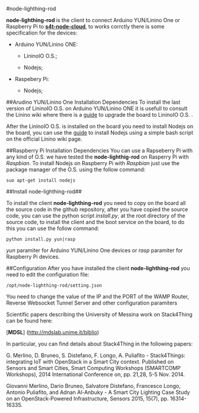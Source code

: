 #node-lighthing-rod

**node-lighthing-rod** is the client to connect Arduino YUN/Linino One or Raspberry Pi to [**s4t-node-cloud**](https://github.com/MDSLab/s4t-node-cloud), to works corrctly there is some specification for the devices:

* Arduino YUN/Linino ONE:

	* LininoIO O.S.;

	* Nodejs;

* Raspebery Pi:
	
	* Nodejs;

##Arudino YUN/Linino One Installation Dependencies
To install the last version of LininoIO O.S. on Arduino YUN/Linino ONE it is usefull to consult the Linino wiki where there is a [guide](http://wiki.linino.org/doku.php?id=wiki:upgradetolininoio) to upgrade the board to LininoIO O.S. . 

After the LininoIO O.S. is installed on the board you need to install Nodejs on the board, you can use the [guide](http://wiki.linino.org/doku.php?id=wiki:nodejscript) to install Nodejs using a simple bash script on the official Linino wiki page. 

##Raspberry Pi Installation Dependencies
You can use a Rapseberry Pi with any kind of O.S. we have tested the **node-lighthig-rod** on Rasperry Pi with *Raspbian*. To install Nodejs on Raspberry Pi with *Raspbian* just use the package manager of the O.S. using the follow command:

```
suo apt-get install nodejs
```

##Install node-lighthing-rod##

To install the client **node-lighthing-rod** you need to copy on the board all the source code in the github repository, after you have copied the source code, you can use the python script *install.py*, at the root directory of the source code, to install the client and the boot service on the board, to do this you can use the follow command:

```
python install.py yun|rasp
```

*yun* paramiter for Arduino YUN/Linino One devices or *rasp* paramiter for Raspberry Pi devices.

##Configuration
After you have installed the client **node-lighthing-rod** you need to edit the configuration file:
```
/opt/node-lighthing-rod/setting.json
```
You need to change the value of the IP and the PORT of the WAMP Router, Reverse Websocket Tunnel Server and other configuration paramiters 

Scientific papers describing the University of Messina work on Stack4Thing can be found here:

[**MDSL**] (http://mdslab.unime.it/biblio)

In particular, you can find details about Stack4Thing in the following papers:

G. Merlino, D. Bruneo, S. Distefano, F. Longo, A. Puliafito - Stack4Things: integrating IoT with OpenStack in a Smart City context. Published on Sensors and Smart Cities, Smart Computing Workshops (SMARTCOMP Workshops), 2014 International Conference on, pp. 21,28, 5-5 Nov. 2014. 

Giovanni Merlino,  Dario Bruneo,  Salvatore Distefano,  Francesco Longo,  Antonio Puliafito, and Adnan Al-Anbuky - A Smart City Lighting Case Study on an OpenStack-Powered Infrastructure, Sensors 2015, 15(7), pp. 16314-16335.

